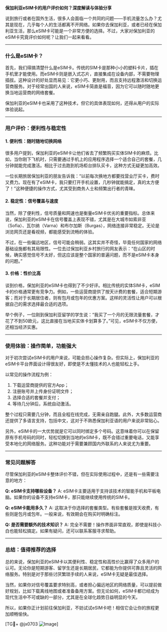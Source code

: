 **保加利亚eSIM卡的用户评价如何？深度解读与体验分享**

说到旅行或者在国外生活，很多人会面临一个共同的问题——手机流量怎么办？尤其是现在，几乎每个人的生活都离不开网络。如果你去保加利亚，或者已经在保加利亚生活，那么eSIM卡可能是一个非常方便的选择。不过，大家对保加利亚的eSIM卡究竟评价如何呢？让我们一起来看看。

---

### 什么是eSIM卡？

首先，我们得搞清楚什么是eSIM卡。传统的SIM卡是那种小小的塑料卡片，插在手机里才能使用。而eSIM卡则是嵌入式芯片，直接集成在设备内部，不需要物理插拔。这种设计的好处显而易见：它更小巧、更耐用，而且支持远程激活和切换运营商服务。对于经常出国的人来说，eSIM卡简直是福音，因为它可以随时随地更换当地运营商的网络套餐。

保加利亚的eSIM卡也采用了这种技术，但它的具体表现如何，还得从用户的实际体验说起。

---

### 用户评价：便利性与稳定性

#### 1. **便利性：随时随地切换网络**
很多用户提到，保加利亚的eSIM卡让他们省去了频繁购买实体SIM卡的麻烦。比如，当你刚下飞机时，只需要通过手机上的应用程序选择一个适合自己的套餐，几分钟就能完成激活。相比于过去跑到机场柜台排队买卡，这种方式无疑更加高效。

一位长期旅居保加利亚的朋友告诉我：“以前每次换地方都要找营业厅买卡，费时又费力。现在有了eSIM卡，我只要打开手机设置，几秒钟就能搞定，真的太方便了！”这种便捷的操作方式，尤其受到商务人士和频繁出行者的青睐。

#### 2. **稳定性：信号覆盖与速度**
当然，除了便利性，信号质量和网速也是衡量eSIM卡优劣的重要指标。总体来说，保加利亚的eSIM卡在信号覆盖上表现不错，尤其是在大城市如索非亚（Sofia）、瓦尔纳（Varna）和布尔加斯（Burgas），网络连接非常稳定。无论是浏览网页还是看视频，都能感受到流畅的体验。

不过，在一些偏远地区，信号可能会稍弱。这其实并不奇怪，毕竟任何国家的网络基础设施都有其局限性。一位去过保加利亚乡村旅行的网友表示：“在山区的时候，确实感觉信号不太好，但这应该是整个国家的普遍问题，而不是eSIM卡本身的问题。”

#### 3. **价格：性价比高**
谈到价格，保加利亚的eSIM卡也得到了不少好评。相比传统的实体SIM卡，eSIM卡的价格通常更有竞争力。例如，一些运营商提供了按天计费的套餐，适合短期游客；而对于长期居住者，则有包月或包年的优惠方案。这样的灵活性让用户可以根据自己的需求选择最合适的选项。

举个例子，一位刚到保加利亚留学的学生说：“我买了一个月的无限流量套餐，才花了不到50欧元，这比直接在当地买实体卡划算多了。”可见，eSIM卡不仅方便，还相当经济实惠。

---

### 使用体验：操作简单，功能强大

对于初次尝试eSIM卡的用户来说，可能会担心操作复杂。但实际上，保加利亚的eSIM卡平台界面设计得很友好，即使是不太懂技术的人也能轻松上手。

以常见的操作流程为例：
1. 下载运营商提供的官方App；
2. 注册账号并上传身份证明文件；
3. 选择合适的套餐并支付；
4. 等待几分钟后，系统自动激活。

整个过程只需要几分钟，而且全程在线完成，无需亲自跑腿。此外，大多数运营商还提供了多语言支持，包括中文，这对于不熟悉保加利亚语的用户来说非常贴心。

另外，eSIM卡的一大优势就是它可以同时绑定多个号码。这意味着你可以在保留原有手机号码的同时，轻松切换到当地的eSIM卡，既不会错过重要电话，又能享受本地化的网络服务。这种功能对于需要兼顾国内外联系的人来说尤为重要。

---

### 常见问题解答

尽管保加利亚的eSIM卡整体评价不错，但在实际使用过程中，还是有一些需要注意的地方：

**Q: eSIM卡支持哪些设备？**
A: eSIM卡主要适用于支持该技术的智能手机和平板电脑。如果你的设备不支持eSIM卡，那只能继续使用传统的SIM卡。

**Q: eSIM卡能用多久？**
A: 这取决于你选择的套餐类型。有些套餐是按天收费，有些则是包月或包年。一般来说，有效期会在购买时明确标注。

**Q: 是否需要额外的技术知识？**
A: 完全不需要！操作界面非常直观，即使是科技小白也能轻松搞定。如果有疑问，还可以联系客服寻求帮助。

---

### 总结：值得推荐的选择

总的来说，保加利亚的eSIM卡以其便利性、稳定性和高性价比赢得了众多用户的认可。无论你是短期游客、留学生还是长期居民，它都能为你提供可靠且灵活的网络服务。特别是对于那些讨厌繁琐手续的人来说，eSIM卡无疑是最佳选择。

当然，如果你对信号覆盖要求特别高，或者担心偏远地区的网络质量，可以提前做好规划，比如下载离线地图或者准备备用方案。但无论如何，eSIM卡都已经成为现代生活中不可或缺的一部分，尤其是在全球化趋势日益明显的今天。

所以，如果你正计划前往保加利亚，不妨试试eSIM卡吧！相信它会让你的旅程更加顺畅愉快。

[TG💪+ @jx0703 ![Image](https://github.com/user-attachments/assets/dbca1d08-cadb-493c-b0ec-ad6f7a83f270)]